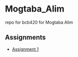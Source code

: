 # Mogtaba_Alim
repo for bcb420 for Mogtaba Alim
## Assignments
 * [Assignment 1](https://github.com/bcb420-2024/Mogtaba_Alim/blob/main/Assignments/A1/A1.html)
